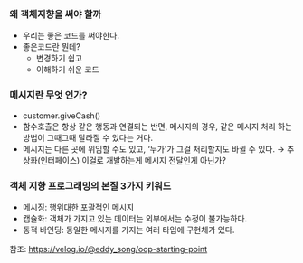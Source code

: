 ### 왜 객체지향을 써야 할까
- 우리는 좋은 코드를 써야한다.
- 좋은코드란 뭔데?
    - 변경하기 쉽고
    - 이해하기 쉬운 코드

### 메시지란 무엇 인가?
- customer.giveCash()
- 함수호출은 항상 같은 행동과 연결되는 반면,
메시지의 경우, 같은 메시지 처리 하는 방법이 그때그때 달라질 수 있다는 거다.
- 메시지는 다른 곳에 위임할 수도 있고, ‘누가'가 그걸 처리할지도 바뀔 수 있다.
→ 추상화(인터페이스) 이걸로 개발하는게 메시지 전달인게 아닌가?

### 객체 지향 프로그래밍의 본질 3가지 키워드
- 메시징: 행위대한 포괄적인 메시지
- 캡슐화: 객체가 가지고 있는 데이터는 외부에서는 수정이 불가능하다.
- 동적 바인딩: 동일한 메시지를 가지는 여러 타입에 구현체가 있다.


참조: https://velog.io/@eddy_song/oop-starting-point 